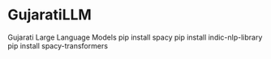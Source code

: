 # GujaratiLLM
Gujarati Large Language Models
pip install spacy 
pip install indic-nlp-library 
pip install spacy-transformers
